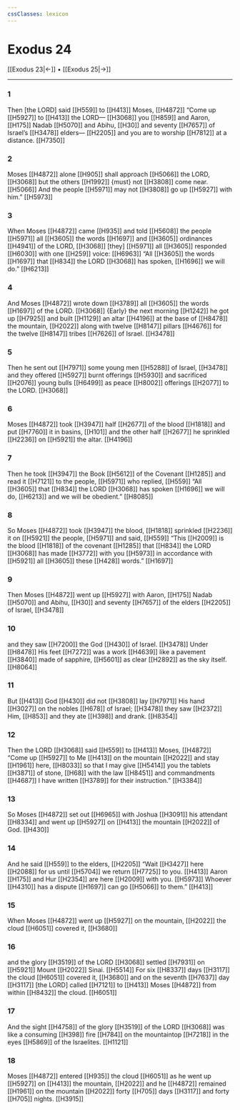 ```yaml
---
cssClasses: lexicon
---
```


# Exodus 24

[[Exodus 23|←]] • [[Exodus 25|→]]

---

### 1
Then [the LORD] said [[H559]] to [[H413]] Moses, [[H4872]] “Come up [[H5927]] to [[H413]] the LORD— [[H3068]] you [[H859]] and Aaron, [[H175]] Nadab [[H5070]] and Abihu, [[H30]] and seventy [[H7657]] of Israel’s [[H3478]] elders— [[H2205]] and you are to worship [[H7812]] at a distance. [[H7350]]

### 2
Moses [[H4872]] alone [[H905]] shall approach [[H5066]] the LORD, [[H3068]] but the others [[H1992]] {must} not [[H3808]] come near. [[H5066]] And the people [[H5971]] may not [[H3808]] go up [[H5927]] with him.” [[H5973]]

### 3
When Moses [[H4872]] came [[H935]] and told [[H5608]] the people [[H5971]] all [[H3605]] the words [[H1697]] and [[H3605]] ordinances [[H4941]] of the LORD, [[H3068]] [they] [[H5971]] all [[H3605]] responded [[H6030]] with one [[H259]] voice: [[H6963]] “All [[H3605]] the words [[H1697]] that [[H834]] the LORD [[H3068]] has spoken, [[H1696]] we will do.” [[H6213]]

### 4
And Moses [[H4872]] wrote down [[H3789]] all [[H3605]] the words [[H1697]] of the LORD. [[H3068]] {Early} the next morning [[H1242]] he got up [[H7925]] and built [[H1129]] an altar [[H4196]] at the base of [[H8478]] the mountain, [[H2022]] along with twelve [[H8147]] pillars [[H4676]] for the twelve [[H8147]] tribes [[H7626]] of Israel. [[H3478]]

### 5
Then he sent out [[H7971]] some young men [[H5288]] of Israel, [[H3478]] and they offered [[H5927]] burnt offerings [[H5930]] and sacrificed [[H2076]] young bulls [[H6499]] as peace [[H8002]] offerings [[H2077]] to the LORD. [[H3068]]

### 6
Moses [[H4872]] took [[H3947]] half [[H2677]] of the blood [[H1818]] and put [[H7760]] it in basins, [[H101]] and the other half [[H2677]] he sprinkled [[H2236]] on [[H5921]] the altar. [[H4196]]

### 7
Then he took [[H3947]] the Book [[H5612]] of the Covenant [[H1285]] and read it [[H7121]] to the people, [[H5971]] who replied, [[H559]] “All [[H3605]] that [[H834]] the LORD [[H3068]] has spoken [[H1696]] we will do, [[H6213]] and we will be obedient.” [[H8085]]

### 8
So Moses [[H4872]] took [[H3947]] the blood, [[H1818]] sprinkled [[H2236]] it on [[H5921]] the people, [[H5971]] and said, [[H559]] “This [[H2009]] is the blood [[H1818]] of the covenant [[H1285]] that [[H834]] the LORD [[H3068]] has made [[H3772]] with you [[H5973]] in accordance with [[H5921]] all [[H3605]] these [[H428]] words.” [[H1697]]

### 9
Then Moses [[H4872]] went up [[H5927]] with Aaron, [[H175]] Nadab [[H5070]] and Abihu, [[H30]] and seventy [[H7657]] of the elders [[H2205]] of Israel, [[H3478]]

### 10
and they saw [[H7200]] the God [[H430]] of Israel. [[H3478]] Under [[H8478]] His feet [[H7272]] was a work [[H4639]] like a pavement [[H3840]] made of sapphire, [[H5601]] as clear [[H2892]] as the sky itself. [[H8064]]

### 11
But [[H413]] God [[H430]] did not [[H3808]] lay [[H7971]] His hand [[H3027]] on the nobles [[H678]] of Israel; [[H3478]] they saw [[H2372]] Him, [[H853]] and they ate [[H398]] and drank. [[H8354]]

### 12
Then the LORD [[H3068]] said [[H559]] to [[H413]] Moses, [[H4872]] “Come up [[H5927]] to Me [[H413]] on the mountain [[H2022]] and stay [[H1961]] here, [[H8033]] so that I may give [[H5414]] you  the tablets [[H3871]] of stone, [[H68]] with the law [[H8451]] and commandments [[H4687]] I have written [[H3789]] for their instruction.” [[H3384]]

### 13
So Moses [[H4872]] set out [[H6965]] with Joshua [[H3091]] his attendant [[H8334]] and went up [[H5927]] on [[H413]] the mountain [[H2022]] of God. [[H430]]

### 14
And he said [[H559]] to the elders, [[H2205]] “Wait [[H3427]] here [[H2088]] for us until [[H5704]] we return [[H7725]] to you. [[H413]] Aaron [[H175]] and Hur [[H2354]] are here [[H2009]] with you. [[H5973]] Whoever [[H4310]] has a dispute [[H1697]] can go [[H5066]] to them.” [[H413]]

### 15
When Moses [[H4872]] went up [[H5927]] on the mountain, [[H2022]] the cloud [[H6051]] covered it, [[H3680]]

### 16
and the glory [[H3519]] of the LORD [[H3068]] settled [[H7931]] on [[H5921]] Mount [[H2022]] Sinai. [[H5514]] For six [[H8337]] days [[H3117]] the cloud [[H6051]] covered it, [[H3680]] and on the seventh [[H7637]] day [[H3117]] [the LORD] called [[H7121]] to [[H413]] Moses [[H4872]] from within [[H8432]] the cloud. [[H6051]]

### 17
And the sight [[H4758]] of the glory [[H3519]] of the LORD [[H3068]] was like a consuming [[H398]] fire [[H784]] on the mountaintop [[H7218]] in the eyes [[H5869]] of the Israelites. [[H1121]]

### 18
Moses [[H4872]] entered [[H935]] the cloud [[H6051]] as he went up [[H5927]] on [[H413]] the mountain, [[H2022]] and he [[H4872]] remained [[H1961]] on the mountain [[H2022]] forty [[H705]] days [[H3117]] and forty [[H705]] nights. [[H3915]]

